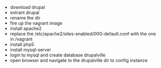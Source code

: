 



- download drupal
- extrant drupal
- rename the dir
- fire up the vagrant image
- install apache2
- replace the /etc/apache2/sites-enabled/000-default.conf with the one in /vagrant
- install php5
- install mysql-server
- login to mysql and create database drupalville
- open browser and navigate to the drupalville dir to config instance
